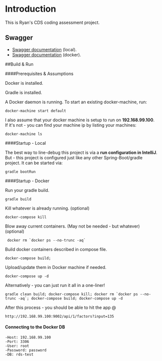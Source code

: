 # Introduction

This is Ryan's CDS coding assessment project.

## Swagger
- [Swagger documentation](http://localhost:9002/swagger-ui.html) (local).
- [Swagger documentation](http://192.168.99.100:9002/swagger-ui.html) (docker).

##Build & Run

####Prerequisites & Assumptions

Docker is installed.

Gradle is installed.

A Docker daemon is running. To start an existing docker-machine, run:

    docker-machine start default

I also assume that your docker machine is setup to run on <b>192.168.99.100</b>. If it's not - you can find your machine ip by listing your machines:
        
    docker-machine ls
   
####Startup - Local

The best way to line-debug this project is via a <b>run configuration in IntelliJ</b>. But - this project is configured just like any other Spring-Boot/gradle project. It can be started via:

    gradle bootRun

####Startup - Docker

Run your gradle build.

    gradle build
    
Kill whatever is already running. (optional)

    docker-compose kill
    
Blow away current containers. (May not be needed - but whatever) (optional)

     docker rm `docker ps --no-trunc -aq`
     
Build docker containers described in compose file.

    docker-compose build;
    
Upload/update them in Docker machine if needed.

    docker-compose up -d
    
Alternatively - you can just run it all in a one-liner!

    gradle clean build; docker-compose kill; docker rm `docker ps --no-trunc -aq`; docker-compose build; docker-compose up -d

After this process - you should be able to hit the app @

    http://192.168.99.100:9002/api/1/factors?input=135

#### Connecting to the Docker DB

    -Host: 192.168.99.100
    -Port: 3306
    -User: root
    -Password: password
    -DB: rds-test